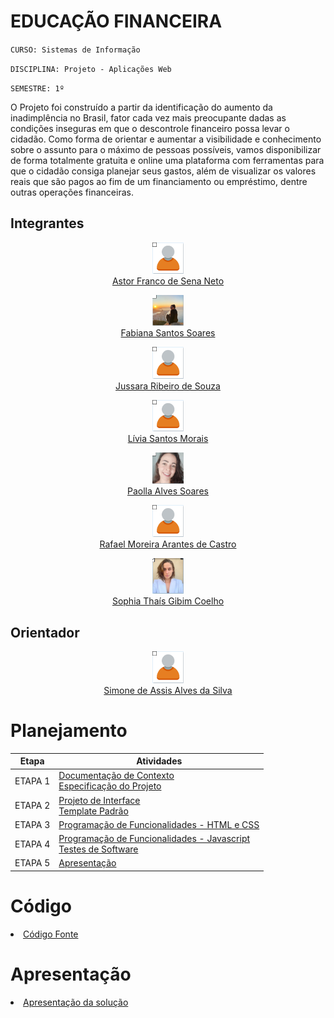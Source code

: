 # EDUCAÇÃO FINANCEIRA

`CURSO: Sistemas de Informação`

`DISCIPLINA: Projeto - Aplicações Web`

`SEMESTRE: 1º`

O Projeto foi construído a partir da identificação do aumento da inadimplência no Brasil, fator cada vez mais preocupante dadas as condições inseguras em que o descontrole financeiro possa levar o cidadão. Como forma de orientar e aumentar a visibilidade e conhecimento sobre o assunto para o máximo de pessoas possíveis, vamos disponibilizar de forma totalmente gratuita e online uma plataforma com ferramentas para que o cidadão consiga planejar seus gastos, além de visualizar os valores reais que são pagos ao fim de um financiamento ou empréstimo, dentre outras operações financeiras.

## Integrantes

<div align="center">

 <a href="hhttps://github.com/Astorfranco" title="Astor Franco de Sena Neto" rel="nofollow"><img src="docs/img/usuario.PNG" alt="Astor Franco de Sena Netos" data-canonical-src="https://github.com/Astorfranco" width="50vw"/></a><br> 
 <a href="https://github.com/Astorfranco">
      <h>Astor Franco de Sena Neto<h>
       </a>
    
   <a href="https://github.com/fabianass" title="Fabiana Santos Soares" rel="nofollow"><img src="docs/img/fabiana.PNG" alt="Fabiana Santos Soares" data-canonical-src="https://github.com/fabianass" width="50vw"/></a><br> 
 <a href="https://github.com/fabianass">
      <h>Fabiana Santos Soares<h>
       </a>
   
<a href="https://github.com/Juh23" title="Jussara Ribeiro de Souza" rel="nofollow"><img src="docs/img/usuario.PNG" alt="Jussara Ribeiro de Souza" data-canonical-src="https://github.com/Juh23" width="50vw"/></a><br> 
 <a href="https://github.com/Juh23">
      <h>Jussara Ribeiro de Souza<h>
       </a> 
   
   <a href="https://github.com/liviamorais" title="Lívia Santos" rel="nofollow"><img src="docs/img/usuario.PNG" alt="Lívia Santos Morais" data-canonical-src="https://github.com/liviamorais" width="50vw"/></a><br> 
 <a href="https://github.com/liviamorais">
      <h>Lívia Santos Morais<h>
       </a> 

 
  <a href="https://github.com/Paollaks" title="Paolla Alves" rel="nofollow"><img src="docs/img/paolla.PNG" alt="Paolla Alves Soares" data-canonical-src="https://github.com/Paollaks" width="50vw"/></a><br> 
 <a href="https://github.com/Paollaks">
      <h>Paolla Alves Soares<h>
       </a> 

 <a href="https://github.com/rafaeldecastro195" title="Rafael Moreira" rel="nofollow"><img src="docs/img/usuario.PNG" alt="Rafael Moreira Arantes de Castro" data-canonical-src="https://github.com/rafaeldecastro195" width="50vw"/></a><br> 
 <a href="https://github.com/rafaeldecastro195">
      <h>Rafael Moreira Arantes de Castro<h>
       </a>     
     
 <a href="https://github.com/sophiathais2352" title="Sophia Coelho" rel="nofollow"><img src="docs/img/sophia.PNG" alt="Sophia Thaís Gibim Coelho" data-canonical-src="https://github.com/sophiathais2352" width="50vw"/></a><br> 
 <a href="https://github.com/sophiathais2352">
      <h>Sophia Thaís Gibim Coelho<h>
       </a>
</div>        
       
        
        
## Orientador
  
<div align="center">  
  <a href="https://github.com/SimonePucEAD" title="Simone de Assis Alves da Silva" rel="nofollow"><img src="docs/img/usuario.PNG" alt="Simone de Assis Alves da Silva" data-canonical-src="https://github.com/SimonePucEAD" width="50vw"/></a><br> 
 <a href="https://github.com/SimonePucEAD">
      <h>Simone de Assis Alves da Silva<h>
       </a>
</div> 
  
# Planejamento

| Etapa         | Atividades |
|  :----:   | ----------- |
| ETAPA 1         |[Documentação de Contexto](docs/context.md) <br> [Especificação do Projeto](docs/especification.md) |
| ETAPA 2         |[Projeto de Interface](docs/interface.md) <br> [Template Padrão](docs/template.md) |
| ETAPA 3         |[Programação de Funcionalidades - HTML e CSS](docs/development.md) |
| ETAPA 4        |[Programação de Funcionalidades - Javascript](docs/development.md) <br> [Testes de Software ](docs/tests.md) |
| ETAPA 5         | [Apresentação](presentation/README.md) |

# Código

<li><a href="src/README.md"> Código Fonte</a></li>

# Apresentação

<li><a href="presentation/README.md"> Apresentação da solução</a></li>
